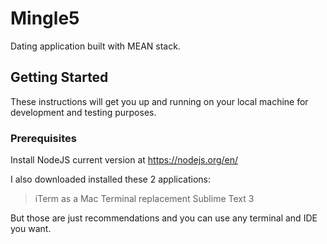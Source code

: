 # Mingle5

Dating application built with MEAN stack.

## Getting Started

These instructions will get you up and running on your local machine for development and testing purposes.

### Prerequisites

Install NodeJS current version at https://nodejs.org/en/

I also downloaded installed these 2 applications:
>iTerm as a Mac Terminal replacement
>Sublime Text 3

But those are just recommendations and you can use any terminal and IDE you want.